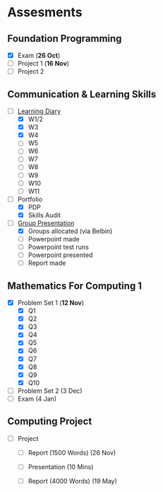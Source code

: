 # Assesments

## Foundation Programming

* [x] Exam \(**26 Oct**\)
* [ ] Project 1 \(**16 Nov**\)
* [ ] Project 2

## Communication & Learning Skills

* [ ] [Learning Diary](learning-diary/)
  * [x] W1/2
  * [x] W3
  * [x] W4
  * [ ] W5
  * [ ] W6
  * [ ] W7
  * [ ] W8
  * [ ] W9
  * [ ] W10
  * [ ] W11
* [ ] Portfolio
  * [x] PDP
  * [x] Skills Audit
* [ ] [Group Presentation](group-work/)
  * [x] Groups allocated \(via Belbin\)
  * [ ] Powerpoint made
  * [ ] Powerpoint test runs
  * [ ] Powerpoint presented
  * [ ] Report made

## Mathematics For Computing 1

* [x] Problem Set 1 \(**12 Nov**\)
  * [x] Q1
  * [x] Q2
  * [x] Q3
  * [x] Q4
  * [x] Q5
  * [x] Q6
  * [x] Q7
  * [x] Q8
  * [x] Q9
  * [x] Q10
* [ ] Problem Set 2 \(3 Dec\)
* [ ] Exam \(4 Jan\)

## Computing Project

* [ ] Project
  * [ ] Report \(1500 Words\) \(26 Nov\)
  * [ ] Presentation \(10 Mins\) 
  * [ ] Report \(4000 Words\) \(19 May\)

